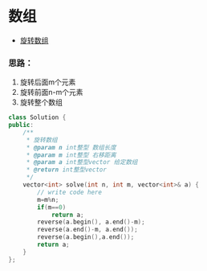 # 数组
* [旋转数组](https://www.nowcoder.com/practice/e19927a8fd5d477794dac67096862042?tpId=117&&tqId=37834&rp=1&ru=/activity/oj&qru=/ta/job-code-high/question-ranking)  
### 思路： 
1. 旋转后面m个元素
2. 旋转前面n-m个元素
3. 旋转整个数组
```C++
class Solution {
public:
    /**
     * 旋转数组
     * @param n int整型 数组长度
     * @param m int整型 右移距离
     * @param a int整型vector 给定数组
     * @return int整型vector
     */
    vector<int> solve(int n, int m, vector<int>& a) {
        // write code here
        m=m%n;
        if(m==0)
            return a;
        reverse(a.begin(), a.end()-m);
        reverse(a.end()-m, a.end());
        reverse(a.begin(),a.end());
        return a;
    }
};
```
